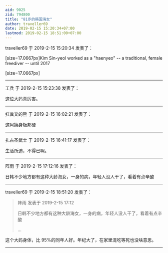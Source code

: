 ```yaml
---
aid: 9025
zid: 794800
title: "81岁的韩国海女"
author: traveller69
date: 2019-02-15 15:20:34+07:00
lastmod: 2019-02-15 18:51:00+07:00
---
```


traveller69 于 2019-2-15 15:20:34 发表了：

[size=17.0667px]Kim Sin-yeol worked as a "haenyeo" -- a traditional, female freediver -- until 2017

[size=17.0667px]

---

工兵 于 2019-2-15 15:23:38 发表了：

这位大妈真厉害。

---

扛粪叉的熊 于 2019-2-15 16:02:21 发表了：

这阿姨身板邦硬

---

扎古圣武士 于 2019-2-15 16:41:17 发表了：

生活所迫，不得已啊。

---

阵雨 于 2019-2-15 17:12:16 发表了：

日韩不少地方都有这种大龄海女，一身的病，年轻人没人干了，看着有点辛酸

---

traveller69 于 2019-2-15 18:51:20 发表了：

> 阵雨 发表于 2019-2-15 17:12
>
> 日韩不少地方都有这种大龄海女，一身的病，年轻人没人干了，看着有点辛酸
>
> ...

这个大妈身体，比 95%的同年人好。年纪大了，在家里混吃等死也没啥意思。

---
